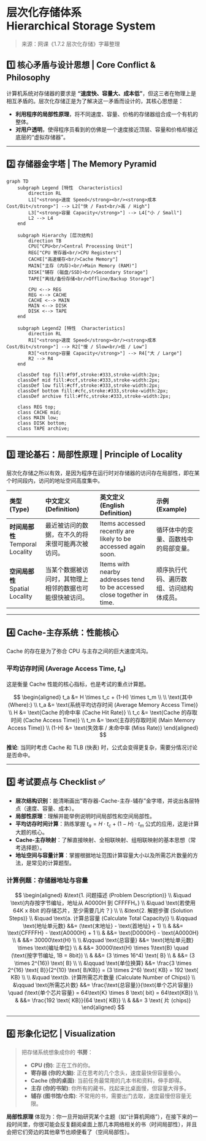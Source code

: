 # 层次化存储体系<br/>Hierarchical Storage System

> 来源：网课《1.7.2 层次化存储》字幕整理

## 1️⃣ 核心矛盾与设计思想 | Core Conflict & Philosophy

计算机系统对存储器的要求是 **“速度快、容量大、成本低”**，但这三者在物理上是相互矛盾的。层次化存储正是为了解决这一矛盾而设计的，其核心思想是：

- **利用程序的局部性原理**，将不同速度、容量、价格的存储器组合成一个有机的整体。
- **对用户透明**，使得程序员看到的仿佛是一个速度接近顶层、容量和价格却接近底层的“虚拟存储器”。

---

## 2️⃣ 存储器金字塔 | The Memory Pyramid

```mermaid
graph TD
    subgraph Legend [特性  Characteristics]
        direction RL
        L1["<strong>速度 Speed</strong><br/><strong>成本 Cost/Bit</strong>"] --> L2["快 / Fast<br/>高 / High"]
        L3["<strong>容量 Capacity</strong>"] --> L4["小 / Small"]
        L2 --> L4
    end

    subgraph Hierarchy [层次结构]
        direction TB
        CPU["CPU<br/>Central Processing Unit"]
        REG["CPU 寄存器<br/>CPU Registers"]
        CACHE["高速缓存<br/>Cache Memory"]
        MAIN["主存 (内存)<br/>Main Memory (RAM)"]
        DISK["辅存 (磁盘/SSD)<br/>Secondary Storage"]
        TAPE["离线/备份存储<br/>Offline/Backup Storage"]

        CPU <--> REG
        REG <--> CACHE
        CACHE <--> MAIN
        MAIN <--> DISK
        DISK <--> TAPE
    end

    subgraph Legend2 [特性  Characteristics]
        direction RL
        R1["<strong>速度 Speed</strong><br/><strong>成本 Cost/Bit</strong>"] --> R2["慢 / Slow<br/>低 / Low"]
        R3["<strong>容量 Capacity</strong>"] --> R4["大 / Large"]
        R2 --> R4
    end

    classDef top fill:#f9f,stroke:#333,stroke-width:2px;
    classDef mid fill:#ccf,stroke:#333,stroke-width:2px;
    classDef low fill:#cff,stroke:#333,stroke-width:2px;
    classDef bottom fill:#cfc,stroke:#333,stroke-width:2px;
    classDef archive fill:#ffc,stroke:#333,stroke-width:2px;

    class REG top;
    class CACHE mid;
    class MAIN low;
    class DISK bottom;
    class TAPE archive;
```

---

## 3️⃣ 理论基石：局部性原理 | Principle of Locality

层次化存储之所以有效，是因为程序在运行时对存储器的访问存在局部性，即在某个时间段内，访问的地址空间高度集中。

| 类型 (Type) | 中文定义 (Definition) | 英文定义 (English Definition) | 示例 (Example) |
| :--- | :--- | :--- | :--- |
| **时间局部性**<br/>Temporal Locality | 最近被访问的数据，在不久的将来很可能再次被访问。 | Items accessed recently are likely to be accessed again soon. | 循环体中的变量、函数栈中的局部变量。 |
| **空间局部性**<br/>Spatial Locality | 当某个数据被访问时，其物理上相邻的数据也可能很快被访问。 | Items with nearby addresses tend to be accessed close together in time. | 顺序执行代码、遍历数组、访问结构体成员。 |

---

## 4️⃣ Cache-主存系统：性能核心

Cache 的存在是为了弥合 CPU 与主存之间的巨大速度鸿沟。

### 平均访存时间 (Average Access Time, $t_a$)

这是衡量 Cache 性能的核心指标，也是考试的重点计算题。

$$
\begin{aligned}
t_a &= H \times t_c + (1-H) \times t_m \\
\\
\text{其中 (Where):} \\
t_a &= \text{系统平均访存时间 (Average Memory Access Time)} \\
H &= \text{Cache 的命中率 (Cache Hit Rate)} \\
t_c &= \text{Cache 的存取时间 (Cache Access Time)} \\
t_m &= \text{主存的存取时间 (Main Memory Access Time)} \\
(1-H) &= \text{失效率 / 未命中率 (Miss Rate)}
\end{aligned}
$$

**推论**: 当同时考虑 Cache 和 TLB (快表) 时，公式会变得更复杂，需要分情况讨论是否命中。

---

## 5️⃣ 考试要点与 Checklist ✅

- **层次结构识别**：能清晰画出“寄存器-Cache-主存-辅存”金字塔，并说出各层特点（速度、容量、成本）。
- **局部性原理**：理解并能举例说明时间局部性和空间局部性。
- **平均访存时间计算**：熟练掌握 $t_a = H \cdot t_c + (1-H) \cdot t_m$ 公式的应用，这是计算大题的核心。
- **Cache-主存映射**：了解直接映射、全相联映射、组相联映射的基本思想（常考选择题）。
- **地址空间与容量计算**：掌握根据地址范围计算容量大小以及所需芯片数量的方法，是常见的计算题型。

### 计算例题：存储器地址与容量

$$
\begin{aligned}
&\text{1. 问题描述 (Problem Description)} \\
&\quad \text{内存按字节编址，地址从 A0000H 到 CFFFFH。} \\
&\quad \text{若使用 64K x 8bit 的存储芯片，至少需要几片？} \\
\\
&\text{2. 解题步骤 (Solution Steps)} \\
&\quad \text{a. 计算总容量 (Calculate Total Capacity)} \\
&\qquad \text{地址单元数} &&= (\text{末地址} - \text{首地址} + 1) \\
& &&= \text{CFFFFH} - \text{A0000H} + 1 \\
& &&= \text{D0000H} - \text{A0000H} \\
& &&= 30000\text{H} \\
\\
&\qquad \text{总容量} &&= \text{地址单元数} \times \text{编址单位} \\
& &&= 30000\text{H} \times 1\text{B} \quad (\text{按字节编址, 1B = 8bit}) \\
& &&= (3 \times 16^4) \text{ B} \\
& &&= (3 \times 2^{16}) \text{ B} \\
\\
&\qquad \text{单位换算} &&= \frac{3 \times 2^{16} \text{ B}}{2^{10} \text{ B/KB}} = (3 \times 2^6) \text{ KB} = 192 \text{ KB} \\
\\
&\quad \text{b. 计算所需芯片数量 (Calculate Number of Chips)} \\
&\qquad \text{所需芯片数} &&= \frac{\text{总容量}}{\text{单个芯片容量}} \quad (\text{单个芯片容量} = 64\text{K} \times 8 \text{ bit} = 64\text{KB}) \\
& &&= \frac{192 \text{ KB}}{64 \text{ KB}} \\
& &&= 3 \text{ 片 (chips)}
\end{aligned}
$$

---

## 6️⃣ 形象化记忆 | Visualization

> 把存储系统想象成你的 **书房**：
> - **CPU (你)**: 正在工作的你。
> - **寄存器 (你的大脑)**: 正在思考的几个念头，速度最快但容量极小。
> - **Cache (你的桌面)**: 当前任务最常用的几本书和资料，伸手即得。
> - **主存 (你的书架)**: 你所有的藏书，找起来比桌面慢，但容量大得多。
> - **辅存 (图书馆/仓库)**: 不常用的书，需要出门去取，速度最慢但容量无限。

**局部性原理** 体现为：你一旦开始研究某个主题（如“计算机网络”），在接下来的一段时间里，你很可能会反复翻阅桌面上那几本网络相关的书（时间局部性），并且会把它们旁边的其他章节也顺便看了（空间局部性）。
